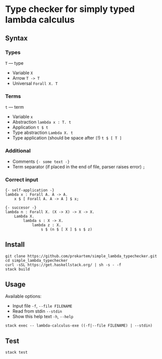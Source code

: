 # Type checker for simply typed lambda calculus

## Syntax

### Types
`T` — type
- Variable `X`
- Arrow `T -> T`
- Universal `Forall X. T`

### Terms
`t` — term 
- Variable `x`
- Abstraction `lambda x : T. t`
- Application `t $ t`
- Type abstraction `Lambda X. t`
- Type application (should be space after `[`!) `t $ [ T ]`

### Additional
- Comments `{- some text -}`
- Term separator (if placed in the end of file, parser raises error) `;`

### Correct input
```
{- self-application -}
lambda x : Forall A. A -> A.
    x $ [ Forall A. A -> A ] $ x;

{- succesor -}
lambda n : Forall X. (X -> X) -> X -> X.
    Lambda X.
        lambda s : X -> X.
            lambda z : X.
                s $ (n $ [ X ] $ s $ z)
```

## Install
```
git clone https://github.com/prokartem/simple_lambda_typechecker.git
cd simple_lambda_typechecker
curl -sSL https://get.haskellstack.org/ | sh -s - -f
stack build
```

## Usage
Available options:
 - Input file `-f`, `--file FILENAME`
 - Read from stdin `--stdin`                     
 - Show this help text `-h`, `--help`

`stack exec -- lambda-calculus-exe ((-f|--file FILENAME) | --stdin)`

## Test
`stack test`

